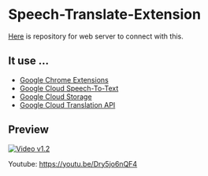 
# Speech-Translate-Extension

[Here](https://github.com/joonas-yoon/speech-translator-server) is repository for web server to connect with this.

## It use ...
- [Google Chrome Extensions](https://chrome.google.com/webstore/category/extensions)
- [Google Cloud Speech-To-Text](https://cloud.google.com/speech-to-text/)
- [Google Cloud Storage](https://cloud.google.com/storage/)
- [Google Cloud Translation API](https://cloud.google.com/translate/)


## Preview

[![Video v1.2](https://img.youtube.com/vi/Dry5jo6nQF4/0.jpg)](https://youtu.be/Dry5jo6nQF4)

Youtube: https://youtu.be/Dry5jo6nQF4
